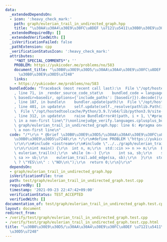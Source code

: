 ```yaml
---
data:
  _extendedDependsOn:
  - icon: ':heavy_check_mark:'
    path: graph/eulerian_trail_in_undirected_graph.hpp
    title: "\u30AA\u30A4\u30E9\u30FC\u8DEF \u7121\u5411\u30B0\u30E9\u30D5\u7248"
  _extendedRequiredBy: []
  _extendedVerifiedWith: []
  _isVerificationFailed: false
  _pathExtension: cpp
  _verificationStatusIcon: ':heavy_check_mark:'
  attributes:
    '*NOT_SPECIAL_COMMENTS*': ''
    PROBLEM: https://yukicoder.me/problems/no/583
    document_title: "\u30B0\u30E9\u30D5/\u30AA\u30A4\u30E9\u30FC\u8DEF \u7121\u5411\
      \u30B0\u30E9\u30D5\u7248"
    links:
    - https://yukicoder.me/problems/no/583
  bundledCode: "Traceback (most recent call last):\n  File \"/opt/hostedtoolcache/Python/3.9.7/x64/lib/python3.9/site-packages/onlinejudge_verify/documentation/build.py\"\
    , line 71, in _render_source_code_stat\n    bundled_code = language.bundle(stat.path,\
    \ basedir=basedir, options={'include_paths': [basedir]}).decode()\n  File \"/opt/hostedtoolcache/Python/3.9.7/x64/lib/python3.9/site-packages/onlinejudge_verify/languages/cplusplus.py\"\
    , line 187, in bundle\n    bundler.update(path)\n  File \"/opt/hostedtoolcache/Python/3.9.7/x64/lib/python3.9/site-packages/onlinejudge_verify/languages/cplusplus_bundle.py\"\
    , line 401, in update\n    self.update(self._resolve(pathlib.Path(included), included_from=path))\n\
    \  File \"/opt/hostedtoolcache/Python/3.9.7/x64/lib/python3.9/site-packages/onlinejudge_verify/languages/cplusplus_bundle.py\"\
    , line 312, in update\n    raise BundleErrorAt(path, i + 1, \"#pragma once found\
    \ in a non-first line\")\nonlinejudge_verify.languages.cplusplus_bundle.BundleErrorAt:\
    \ graph/eulerian_trail_in_undirected_graph.hpp: line 6: #pragma once found in\
    \ a non-first line\n"
  code: "/*\r\n * @brief \u30B0\u30E9\u30D5/\u30AA\u30A4\u30E9\u30FC\u8DEF \u7121\u5411\
    \u30B0\u30E9\u30D5\u7248\r\n */\r\n#define PROBLEM \"https://yukicoder.me/problems/no/583\"\
    \r\n\r\n#include <iostream>\r\n#include \"../../graph/eulerian_trail_in_undirected_graph.hpp\"\
    \r\n\r\nint main() {\r\n  int n, m;\r\n  std::cin >> n >> m;\r\n  EulerianTrailInUndirectedGraph\
    \ eulerian_trail(n);\r\n  while (m--) {\r\n    int sa, sb;\r\n    std::cin >>\
    \ sa >> sb;\r\n    eulerian_trail.add_edge(sa, sb);\r\n  }\r\n  std::cout << (eulerian_trail.build()\
    \ ? \"YES\\n\" : \"NO\\n\");\r\n  return 0;\r\n}\r\n"
  dependsOn:
  - graph/eulerian_trail_in_undirected_graph.hpp
  isVerificationFile: true
  path: test/graph/eulerian_trail_in_undirected_graph.test.cpp
  requiredBy: []
  timestamp: '2021-09-23 22:47:42+09:00'
  verificationStatus: TEST_ACCEPTED
  verifiedWith: []
documentation_of: test/graph/eulerian_trail_in_undirected_graph.test.cpp
layout: document
redirect_from:
- /verify/test/graph/eulerian_trail_in_undirected_graph.test.cpp
- /verify/test/graph/eulerian_trail_in_undirected_graph.test.cpp.html
title: "\u30B0\u30E9\u30D5/\u30AA\u30A4\u30E9\u30FC\u8DEF \u7121\u5411\u30B0\u30E9\
  \u30D5\u7248"
---
```

